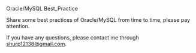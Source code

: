 Oracle/MySQL Best_Practice

Share some best practices of Oracle/MySQL from time to time, please pay attention.

If you have any questions, please contact me through shurp12138@gmail.com.
